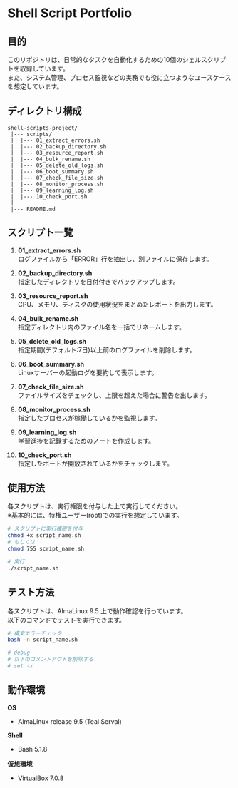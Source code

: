 # Shell Script Portfolio

## 目的

このリポジトリは、日常的なタスクを自動化するための10個のシェルスクリプトを収録しています。  
また、システム管理、プロセス監視などの実務でも役に立つようなユースケースを想定しています。

## ディレクトリ構成

```
shell-scripts-project/
 |--- scripts/
 |  |--- 01_extract_errors.sh
 |  |--- 02_backup_directory.sh
 |  |--- 03_resource_report.sh
 |  |--- 04_bulk_rename.sh
 |  |--- 05_delete_old_logs.sh
 |  |--- 06_boot_summary.sh
 |  |--- 07_check_file_size.sh
 |  |--- 08_monitor_process.sh
 |  |--- 09_learning_log.sh
 |  |--- 10_check_port.sh
 |
 |--- README.md
```

## スクリプト一覧

1. **01_extract_errors.sh**  
   ログファイルから「ERROR」行を抽出し、別ファイルに保存します。

2. **02_backup_directory.sh**  
   指定したディレクトリを日付付きでバックアップします。

3. **03_resource_report.sh**  
   CPU、メモリ、ディスクの使用状況をまとめたレポートを出力します。

4. **04_bulk_rename.sh**  
   指定ディレクトリ内のファイル名を一括でリネームします。

5. **05_delete_old_logs.sh**  
   指定期間(デフォルト:7日)以上前のログファイルを削除します。

6. **06_boot_summary.sh**  
   Linuxサーバーの起動ログを要約して表示します。

7. **07_check_file_size.sh**  
   ファイルサイズをチェックし、上限を超えた場合に警告を出します。

8. **08_monitor_process.sh**  
   指定したプロセスが稼働しているかを監視します。

9. **09_learning_log.sh**  
   学習進捗を記録するためのノートを作成します。

10. **10_check_port.sh**  
    指定したポートが開放されているかをチェックします。

## 使用方法

各スクリプトは、実行権限を付与した上で実行してください。  
※基本的には、特権ユーザー(root)での実行を想定しています。

```bash
# スクリプトに実行権限を付与
chmod +x script_name.sh
# もしくは
chmod 755 script_name.sh

# 実行
./script_name.sh
```
## テスト方法

各スクリプトは、AlmaLinux 9.5 上で動作確認を行っています。  
以下のコマンドでテストを実行できます。

```bash
# 構文エラーチェック
bash -n script_name.sh

# debug
# 以下のコメントアウトを削除する
# set -x
```

## 動作環境

**OS**  
 - AlmaLinux release 9.5 (Teal Serval)

 **Shell**  
 - Bash 5.1.8

**仮想環境**  
- VirtualBox 7.0.8  
